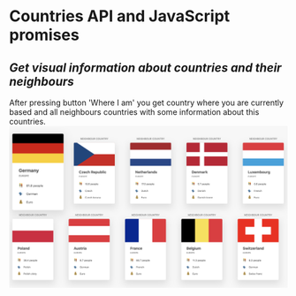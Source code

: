 # Countries API and JavaScript promises

*Get visual information about countries and their neighbours*
---
After pressing button 'Where I am' you get country where you are currently based and all neighbours countries with some information about this countries.
![IMG](/img/screenshot.png)
